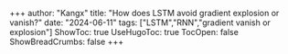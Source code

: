 +++
author: "Kangx"
title: "How does LSTM avoid gradient explosion or vanish?"
date: "2024-06-11"
tags: ["LSTM","RNN","gradient vanish or explosion"]
ShowToc: true
UseHugoToc: true
TocOpen: false
ShowBreadCrumbs: false
+++
